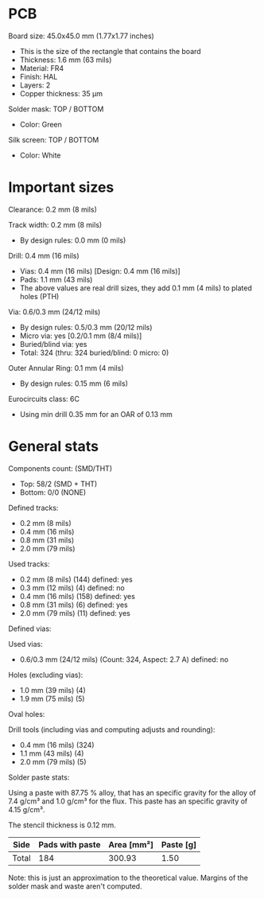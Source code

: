 # PCB

Board size: 45.0x45.0 mm (1.77x1.77 inches)

- This is the size of the rectangle that contains the board
- Thickness: 1.6 mm (63 mils)
- Material: FR4
- Finish: HAL
- Layers: 2
- Copper thickness: 35 µm

Solder mask: TOP / BOTTOM

- Color: Green

Silk screen: TOP / BOTTOM

- Color: White


# Important sizes

Clearance: 0.2 mm (8 mils)

Track width: 0.2 mm (8 mils)

- By design rules: 0.0 mm (0 mils)

Drill: 0.4 mm (16 mils)

- Vias: 0.4 mm (16 mils) [Design: 0.4 mm (16 mils)]
- Pads: 1.1 mm (43 mils)
- The above values are real drill sizes, they add 0.1 mm (4 mils) to plated holes (PTH)

Via: 0.6/0.3 mm (24/12 mils)

- By design rules: 0.5/0.3 mm (20/12 mils)
- Micro via: yes [0.2/0.1 mm (8/4 mils)]
- Buried/blind via: yes
- Total: 324 (thru: 324 buried/blind: 0 micro: 0)

Outer Annular Ring: 0.1 mm (4 mils)

- By design rules: 0.15 mm (6 mils)

Eurocircuits class: 6C
- Using min drill 0.35 mm for an OAR of 0.13 mm


# General stats

Components count: (SMD/THT)

- Top: 58/2 (SMD + THT)
- Bottom: 0/0 (NONE)

Defined tracks:

- 0.2 mm (8 mils)
- 0.4 mm (16 mils)
- 0.8 mm (31 mils)
- 2.0 mm (79 mils)

Used tracks:

- 0.2 mm (8 mils) (144) defined: yes
- 0.3 mm (12 mils) (4) defined: no
- 0.4 mm (16 mils) (158) defined: yes
- 0.8 mm (31 mils) (6) defined: yes
- 2.0 mm (79 mils) (11) defined: yes

Defined vias:


Used vias:

- 0.6/0.3 mm (24/12 mils) (Count: 324, Aspect: 2.7 A) defined: no

Holes (excluding vias):

- 1.0 mm (39 mils) (4)
- 1.9 mm (75 mils) (5)

Oval holes:


Drill tools (including vias and computing adjusts and rounding):

- 0.4 mm (16 mils) (324)
- 1.1 mm (43 mils) (4)
- 2.0 mm (79 mils) (5)

Solder paste stats:

Using a paste with 87.75 % alloy, that has an specific gravity for the alloy of 7.4 g/cm³
and 1.0 g/cm³ for the flux. This paste has an specific gravity of  4.15 g/cm³.

The stencil thickness is  0.12 mm.

| Side   | Pads with paste | Area [mm²] | Paste [g] |
|--------|-----------------|------------|-----------|
| Total  |             184 |     300.93 |      1.50 |

Note: this is just an approximation to the theoretical value. Margins of the solder mask and waste aren't computed.



